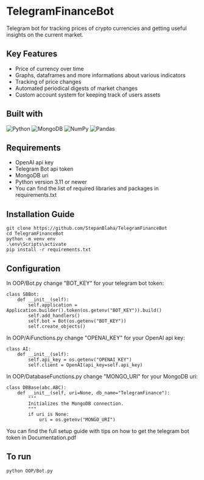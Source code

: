 # TelegramFinanceBot
Telegram bot for tracking prices of crypto currencies and getting useful insights on the current market.

## Key Features
- Price of currency over time
- Graphs, dataframes and more informations about various indicators
- Tracking of price changes
- Automated periodical digests of market changes 
- Custom account system for keeping track of users assets
  
## Built with
![Python](https://img.shields.io/badge/python-3670A0?style=for-the-badge&logo=python&logoColor=ffdd54)
![MongoDB](https://img.shields.io/badge/MongoDB-%234ea94b.svg?style=for-the-badge&logo=mongodb&logoColor=white)
![NumPy](https://img.shields.io/badge/numpy-%23013243.svg?style=for-the-badge&logo=numpy&logoColor=white)
![Pandas](https://img.shields.io/badge/pandas-%23150458.svg?style=for-the-badge&logo=pandas&logoColor=white)

## Requirements
- OpenAI api key
- Telegram Bot api token
- MongoDB uri
- Python version 3.11 or newer
- You can find the list of required libraries and packages in requirements.txt

## Installation Guide
```
git clone https://github.com/StepanBlaha/TelegramFinanceBot
cd TelegramFinanceBot
python -m venv env
.\env\Scripts\activate
pip install -r requirements.txt
```

## Configuration
In OOP/Bot.py change "BOT_KEY" for your telegram bot token:
```
class SBBot:
    def __init__(self):
        self.application = Application.builder().token(os.getenv("BOT_KEY")).build()
        self.add_handlers()
        self.bot = Bot(os.getenv("BOT_KEY"))
        self.create_objects()
```
In OOP/AiFunctions.py change "OPENAI_KEY" for your OpenAI api key:
```
class AI:
    def __init__(self):
        self.api_key = os.getenv("OPENAI_KEY")
        self.client = OpenAI(api_key=self.api_key)
```
In OOP/DatabaseFunctions.py change "MONGO_URI" for your MongoDB uri:
```
class DBBase(abc.ABC):
    def __init__(self, uri=None, db_name="TelegramFinance"):
        """
        Initializes the MongoDB connection.
        """
        if uri is None:
            uri = os.getenv("MONGO_URI")
```
You can find the full setup guide with tips on how to get the telegram bot token in Documentation.pdf

## To run
```
python OOP/Bot.py
```

